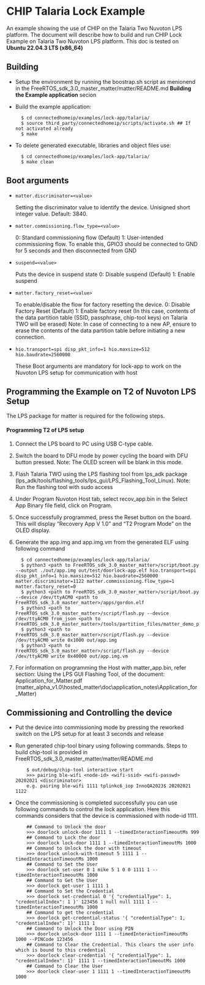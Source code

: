 # CHIP Talaria Lock Example

An example showing the use of CHIP on the Talaria Two Nuvoton LPS platform. The document will describe how
to build and run CHIP Lock Example on Talaria Two Nuvoton LPS platform. This doc is tested
on **Ubuntu 22.04.3 LTS (x86_64)**

## Building

-   Setup the environment by running the boostrap.sh script as menionend in the FreeRTOS_sdk_3.0_master_matter/matter/README.md **Building the Example application** secion

-   Build the example application:

          $ cd connectedhomeip/examples/lock-app/talaria/
          $ source third_party/connectedhomeip/scripts/activate.sh ## If not activated already
          $ make

-   To delete generated executable, libraries and object files use:

          $ cd connectedhomeip/examples/lock-app/talaria/
          $ make clean

## Boot arguments

-   `matter.discriminator=<value>`

    Setting the discriminator value to identify the device. Unisigned short integer value. Default: 3840.

-   `matter.commissioning.flow_type=<value>`

    0: Standard commissioning flow (Default)
    1: User-intended commissioning flow. To enable this, GPIO3 should be connected to GND for 5 seconds and then disconnected from GND

-   `suspend=<value>`

    Puts the device in suspend state
    0: Disable suspend (Default)
    1: Enable suspend

-   `matter.factory_reset=<value>`

    To enable/disable the flow for factory resetting the device.
    0: Disable Factory Reset (Default)
    1: Enable factory reset (In this case, contents of the data partition table (SSID, passphrase, chip-tool keys) on     Talaria TWO will be erased)
       Note: In case of connecting to a new AP, ensure to erase the contents of the data partition table before initiating a new connection.

-   `hio.transport=spi disp_pkt_info=1 hio.maxsize=512 hio.baudrate=2560000`

    These Boot arguments are mandatory for lock-app to work on the Nuvoton LPS setup for communication with host
    
## Programming the Example on T2 of Nuvoton LPS Setup
The LPS package for matter is required for the following steps.

#### Programming T2 of LPS setup
1. Connect the LPS board to PC using USB C-type cable.
2. Switch the board to DFU mode by power cycling the board with DFU button pressed.
Note: The OLED screen will be blank in this mode.
3. Flash Talaria TWO using the LPS flashing tool from lps_adk package
(lps_adk/tools/flashing_tools/lps_gui/LPS_Flashing_Tool_Linux).
Note: Run the flashing tool with sudo access
4. Under Program Nuvoton Host tab, select recov_app.bin in the Select App Binary file
field, click on Program.
5. Once successfully programmed, press the Reset button on the board. This will display “Recovery
App V 1.0” and “T2 Program Mode” on the OLED display.
6. Generate the app.img and app.img.vm from the generated ELF using following command

         $ cd connectedhomeip/examples/lock-app/talaria/
         $ python3 <path to FreeRTOS_sdk_3.0_master_matter>/script/boot.py --output ./out/app.img out/test/doorlock-app.elf hio.transport=spi disp_pkt_info=1 hio.maxsize=512 hio.baudrate=2560000 matter.discriminator=1122 matter.commissioning.flow_type=1 matter.factory_reset=0
         $ python3 <path to FreeRTOS_sdk_3.0_master_matter>/script/boot.py --device /dev/ttyACM0 <path to FreeRTOS_sdk_3.0_master_matter>/apps/gordon.elf
         $ python3 <path to FreeRTOS_sdk_3.0_master_matter>/script/flash.py --device /dev/ttyACM0 from_json <path to FreeRTOS_sdk_3.0_master_matter>/tools/partition_files/matter_demo_partition.json
         $ python3 <path to FreeRTOS_sdk_3.0_master_matter>/script/flash.py --device /dev/ttyACM0 write 0x1000 out/app.img
         $ python3 <path to FreeRTOS_sdk_3.0_master_matter>/script/flash.py --device /dev/ttyACM0 write 0x40000 out/app.img.vm
7. For information on programming the Host with matter_app.bin, refer section: Using the LPS GUI Flashing
Tool, of the document: Application_for_Matter.pdf (matter_alpha_v1.0\hosted_matter\doc\application_notes\Application_for_Matter)


## Commissioning and Controlling the device
- Put the device into commissioning mode by pressing the reworked switch on the LPS setup for at least 3 seconds and release
- Run generated chip-tool binary using following commands. Steps to build chip-tool is provided in FreeRTOS_sdk_3.0_master_matter/matter/README.md

          $ out/debug/chip-tool interactive start
          >>> pairing ble-wifi <node-id> <wifi-ssid> <wifi-passwd> 20202021 <discriminator>
          e.g. pairing ble-wifi 1111 tplinkc6_iop InnoQA2023$ 20202021 1122
- Once the commissioning is completed successfully you can use following commands to control the lock application. Here this commands considers that the device is commissioned with node-id 1111.

          ## Command to Unlock the door
          >>> doorlock unlock-door 1111 1 --timedInteractionTimeoutMs 999
          ## Command to Lock the door
          >>> doorlock lock-door 1111 1 --timedInteractionTimeoutMs 1000
          ## Command to Unlock the door with timeout
          >>> doorlock unlock-with-timeout 5 1111 1 --timedInteractionTimeoutMs 1000
          ## Command to Set the User
          >>> doorlock set-user 0 1 mike 5 1 0 0 1111 1 --timedInteractionTimeoutMs 1000
          ## Command to Get the User
          >>> doorlock get-user 1 1111 1
          ## Command to Set the Credential
          >>> doorlock set-credential 0 '{ "credentialType": 1, "credentialIndex": 1 }' 123456 1 null null 1111 1 --timedInteractionTimeoutMs 1000
          ## Command to get the credential
          >>> doorlock get-credential-status '{ "credentialType": 1, "credentialIndex": 1}' 1111 1
          ## Command to Unlock the Door using PIN
          >>> doorlock unlock-door 1111 1 --timedInteractionTimeoutMs 1000 --PINCode 123456
          ## Command to Clear the Credential. This clears the user info which is bound to this credential
          >>> doorlock clear-credential '{ "credentialType": 1, "credentialIndex": 1}' 1111 1 --timedInteractionTimeoutMs 1000
          ## Command to Clear the User
          >>> doorlock clear-user 1 1111 1 --timedInteractionTimeoutMs 1000
